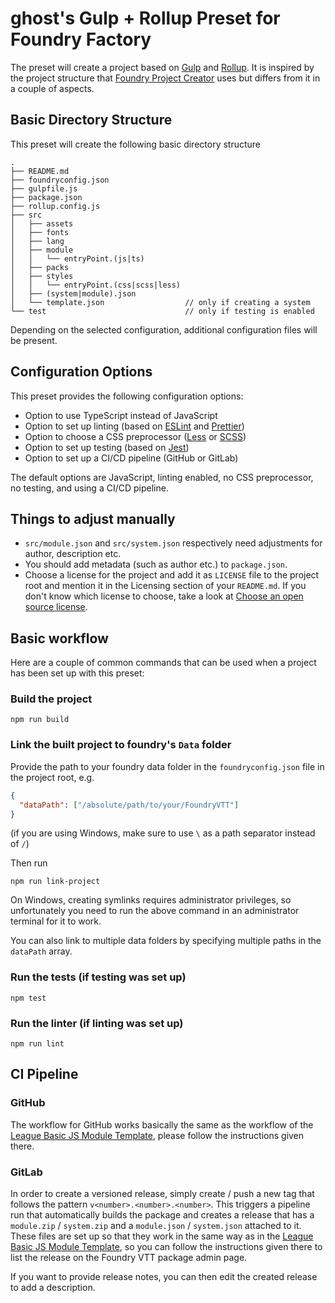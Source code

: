 <!--
SPDX-FileCopyrightText: 2022 Johannes Loher

SPDX-License-Identifier: MIT
-->

# ghost's Gulp + Rollup Preset for Foundry Factory

The preset will create a project based on [Gulp] and [Rollup]. It is inspired
by the project structure that [Foundry Project Creator] uses but differs from it
in a couple of aspects.

## Basic Directory Structure

This preset will create the following basic directory structure

```
.
├── README.md
├── foundryconfig.json
├── gulpfile.js
├── package.json
├── rollup.config.js
├── src
│   ├── assets
│   ├── fonts
│   ├── lang
│   ├── module
│   │   └── entryPoint.(js|ts)
│   ├── packs
│   ├── styles
│   │   └── entryPoint.(css|scss|less)
│   ├── (system|module).json
│   └── template.json                  // only if creating a system
└── test                               // only if testing is enabled
```

Depending on the selected configuration, additional configuration files will be
present.

## Configuration Options

This preset provides the following configuration options:

- Option to use TypeScript instead of JavaScript
- Option to set up linting (based on [ESLint] and [Prettier])
- Option to choose a CSS preprocessor ([Less] or [SCSS])
- Option to set up testing (based on [Jest])
- Option to set up a CI/CD pipeline (GitHub or GitLab)

The default options are JavaScript, linting enabled, no CSS preprocessor, no testing, and using a CI/CD pipeline.

## Things to adjust manually

- `src/module.json` and `src/system.json` respectively need adjustments for author, description etc.
- You should add metadata (such as author etc.) to `package.json`.
- Choose a license for the project and add it as `LICENSE` file to the project root and mention it in the Licensing
  section of your `README.md`. If you don't know which license to choose, take a look at
  [Choose an open source license].

## Basic workflow

Here are a couple of common commands that can be used when a project has been
set up with this preset:

### Build the project

```
npm run build
```

### Link the built project to foundry's `Data` folder

Provide the path to your foundry data folder in the `foundryconfig.json` file in the project root, e.g.

```json
{
  "dataPath": ["/absolute/path/to/your/FoundryVTT"]
}
```

(if you are using Windows, make sure to use `\` as a path separator instead of `/`)

Then run
```
npm run link-project
```

On Windows, creating symlinks requires administrator privileges, so
unfortunately you need to run the above command in an administrator terminal for
it to work.

You can also link to multiple data folders by specifying multiple paths in the
`dataPath` array.

### Run the tests (if testing was set up)

```
npm test
```

### Run the linter (if linting was set up)

```
npm run lint
```

## CI Pipeline

### GitHub

The workflow for GitHub works basically the same as the workflow of the [League Basic JS Module Template], please follow
the instructions given there.

### GitLab

In order to create a versioned release, simply create / push a new tag that follows the pattern
`v<number>.<number>.<number>`. This triggers a pipeline run that automatically builds the package and creates a release
that has a `module.zip` / `system.zip` and a `module.json` / `system.json` attached to it. These files are set up so
that they work in the same way as in the [League Basic JS Module Template], so you can follow the instructions given
there to list the release on the Foundry VTT package admin page.

If you want to provide release notes, you can then edit the created release to add a description.

[Gulp]: https://gulpjs.com/
[Rollup]: https://rollupjs.org/
[Foundry Project Creator]: https://gitlab.com/foundry-projects/foundry-pc/create-foundry-project
[ESLint]: https://eslint.org/
[Prettier]: https://prettier.io/
[Less]: http://lesscss.org/
[SCSS]: https://sass-lang.com/documentation/syntax#scss
[Jest]: https://jestjs.io/
[Choose an open source license]: https://choosealicense.com/
[League Basic JS Module Template]: https://github.com/League-of-Foundry-Developers/FoundryVTT-Module-Template
